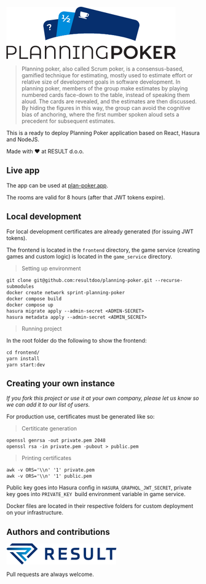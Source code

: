 [![Planning Poker](public/logo.png "Planning Poker")](https://plan-poker.app "Planning Poker")

> Planning poker, also called Scrum poker, is a consensus-based, gamified technique for estimating, mostly used to estimate effort or relative size of development goals in software development. In planning poker, members of the group make estimates by playing numbered cards face-down to the table, instead of speaking them aloud. The cards are revealed, and the estimates are then discussed. By hiding the figures in this way, the group can avoid the cognitive bias of anchoring, where the first number spoken aloud sets a precedent for subsequent estimates.

This is a ready to deploy Planning Poker application based on React, Hasura and NodeJS.

Made with :heart: at RESULT d.o.o.

## Live app

The app can be used at [plan-poker.app](https://plan-poker.app).

The rooms are valid for 8 hours (after that JWT tokens expire).

## Local development

For local development certificates are already generated (for issuing JWT tokens).

The frontend is located in the `frontend` directory, the game service (creating games and custom logic) is located in the `game_service` directory.

> Setting up environment

    git clone git@github.com:resultdoo/planning-poker.git --recurse-submodules
    docker create network sprint-planning-poker
    docker compose build
    docker compose up
    hasura migrate apply --admin-secret <ADMIN-SECRET>
    hasura metadata apply --admin-secret <ADMIN_SECRET>

> Running project

In the root folder do the following to show the frontend:

    cd frontend/
    yarn install
    yarn start:dev

## Creating your own instance

*If you fork this project or use it at your own company, please let us know so we can add it to our list of users.*

For production use, certificates must be generated like so:

> Certiticate generation

    openssl genrsa -out private.pem 2048
    openssl rsa -in private.pem -pubout > public.pem

> Printing certificates

    awk -v ORS='\\n' '1' private.pem
    awk -v ORS='\\n' '1' public.pem

Public key goes into Hasura config in `HASURA_GRAPHQL_JWT_SECRET`, private key goes into `PRIVATE_KEY `build environment variable in game service.

Docker files are located in their respective folders for custom deployment on your infrastructure.

## Authors and contributions

[![RESULT d.o.o.](public/result.png "RESULT d.o.o.")](https://www.result.eu/graphql "RESULT d.o.o.")

Pull requests are always welcome.